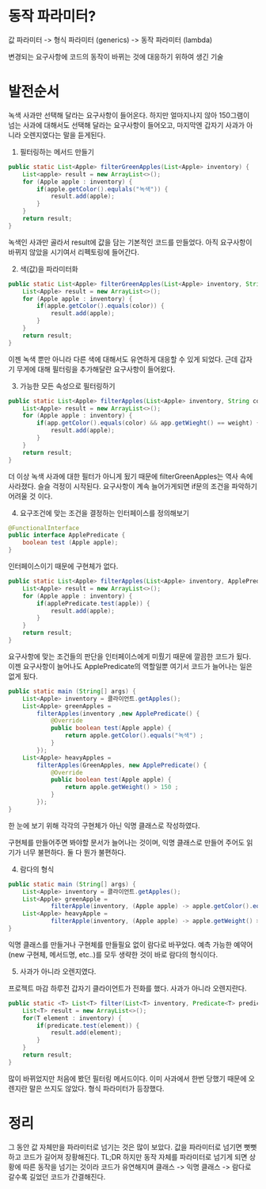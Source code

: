 # 동작 파라미터?

값 파라미터 -> 형식 파라미터 (generics) -> 동작 파라미터 (lambda)

변경되는 요구사항에 코드의 동작이 바뀌는 것에 대응하기 위하여 생긴 기술

# 발전순서

녹색 사과만 선택해 달라는 요구사항이 들어온다.
하지만 얼마지나지 않아 150그램이 넘는 사과에 대해서도 선택해 달라는 요구사항이 들어오고,
마지막엔 갑자기 사과가 아니라 오렌지였다는 말을 듣게된다.

1. 필터링하는 메서드 만들기

```java
public static List<Apple> filterGreenApples(List<Apple> inventory) {
    List<apple> result = new ArrayList<>();
    for (Apple apple : inventory) {
        if(apple.getColor().equlals("녹색")) {
            result.add(apple);
        }
    }
    return result;
}
```

녹색인 사과만 골라서 result에 값을 담는 기본적인 코드를 만들었다.
아직 요구사항이 바뀌지 않았을 시기여서 리펙토링에 들어간다.

2. 색(값)을 파라미터화

```java
public static List<Apple> filterGreenApples(List<Apple> inventory, String color) {
    List<Apple> result = new ArrayList<>();
    for (Apple apple : inventory) {
        if(apple.getColor().equals(color)) {
            result.add(apple);
        }
    }
    return result;
}

```

이젠 녹색 뿐만 아니라 다른 색에 대해서도 유연하게 대응할 수 있게 되었다.
근데 갑자기 무게에 대해 필터링을 추가해달란 요구사항이 들어왔다.

3. 가능한 모든 속성으로 필터링하기

```java
public static List<Apple> filterApples(List<Apple> inventory, String color, int weight) {
    List<Apple> result = new ArrayList<>();
    for (Apple apple : inventory) {
        if(app.getColor().equals(color) && app.getWieght() == weight) {
            result.add(apple);
        }
    }
    return result;
}
```

더 이상 녹색 사과에 대한 필터가 아니게 됬기 때문에 filterGreenApples는 역사 속에 사라졌다.
슬슬 걱정이 시작된다. 요구사항이 계속 늘어가게되면 if문의 조건을 파악하기 어려울 것 이다.

4. 요구조건에 맞는 조건을 결정하는 인터페이스를 정의해보기

```java
@FunctionalInterface
public interface ApplePredicate {
    boolean test (Apple apple);
}
```

인터페이스이기 때문에 구현체가 없다.

```java
public static List<Apple> filterApples(List<Apple> inventory, ApplePredicate applePredicate) {
    List<Apple> result = new ArrayList<>();
    for (Apple apple : inventory) {
        if(applePredicate.test(apple)) {
            result.add(apple);
        }
    }
    return result;
}
```

요구사항에 맞는 조건들의 판단을 인터페이스에게 미뤘기 때문에 깔끔한 코드가 됬다.
이젠 요구사항이 늘어나도 ApplePredicate의 역할일뿐 여기서 코드가 늘어나는 일은 없게 됬다.

```java
public static main (String[] args) {
    List<Apple> inventory = 클라이언트.getApples();
    List<Apple> greenApples =
        filterApples(inventory ,new ApplePredicate() {
            @Override
            public boolean test(Apple apple) {
                return apple.getColor().equals("녹색") ;
            }
        });
    List<Apple> heavyApples =
        filterApples(GreenApples, new ApplePredicate() {
            @Override
            public boolean test(Apple apple) {
                return apple.getWeight() > 150 ;
            }
        });
}

```

한 눈에 보기 위해 각각의 구현체가 아닌 익명 클래스로 작성하였다.

구현체를 만들어주면 봐야할 문서가 늘어나는 것이며,
익명 클래스로 만들어 주어도 읽기가 너무 불편하다.
둘 다 뭔가 불편하다.

4. 람다의 형식

```java
public static main (String[] args) {
    List<Apple> inventory = 클라이언트.getApples();
    List<Apple> greenApple =
            filterApple(inventory, (Apple apple) -> apple.getColor().equals("녹색"));
    List<Apple> heavyApple =
            filterApple(inventory, (Apple apple) -> apple.getWeight() > 150 );
}
```

익명 클래스를 만들거나 구현체를 만들필요 없이 람다로 바꾸었다.
예측 가능한 예약어(new 구현체, 메서드명, etc..)를 모두 생략한 것이 바로 람다의 형식이다.

5. 사과가 아니라 오렌지였다.

프로젝트 마감 하루전 갑자기 클라이언트가 전화를 했다.
사과가 아니라 오렌지란다.

```java
public static <T> List<T> filter(List<T> inventory, Predicate<T> predicate) {
    List<T> result = new ArrayList<>();
    for(T element : inventory) {
        if(predicate.test(element)) {
            result.add(element);
        }
    }
    return result;
}
```

많이 바뀌었지만 처음에 봤던 필터링 메서드이다.
이미 사과에서 한번 당했기 때문에 오렌지란 말은 쓰지도 않았다.
형식 파라미터가 등장했다.

# 정리

그 동안 값 자체만을 파라미터로 넘기는 것은 많이 보았다.
값을 파라미터로 넘기면 뻣뻣하고 코드가 길어져 장황해진다. TL;DR
하지만 동작 자체를 파라미터로 넘기게 되면 상황에 따른 동작을 넘기는 것이라 코드가 유연해지며
클래스 -> 익명 클래스 -> 람다로 갈수록 길었던 코드가 간결해진다.
